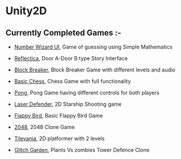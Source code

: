 # Unity2D

<h2> Currently Completed Games :- </h2>

* [Number Wizard UI](https://simmer.io/@Anomator/number-wizard), Game of guessing using Simple Mathematics

* [Reflectica](https://simmer.io/@Anomator/reflectica), Door A-Door B type Story Interface

* [Block Breaker](https://simmer.io/@Anomator/block-breaker), Block Breaker Game with different levels and audio

* [Basic Chess](https://simmer.io/@Anomator/basic-chess), Chess Game with full functionality

* [Pong](https://simmer.io/@Anomator/pong), Pong Game having different controls for both players

* [Laser Defender](https://simmer.io/@Anomator/laser-defender), 2D Starship Shooting game 

* [Flappy Bird](https://simmer.io/@Anomator/flappy-bird), Basic Flappy Bird Game

* [2048](https://simmer.io/@Anomator/2048), 2048 Clone Game

* [Tilevania](https://simmer.io/@Anomator/tilevania), 2D platformer with 2 levels

* [Glitch Garden](https://simmer.io/@Anomator/glitch-garden), Plants Vs zombies Tower Defence Clone
